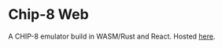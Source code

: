 # Chip-8 Web
A CHIP-8 emulator build in WASM/Rust and React.
Hosted [here](https://www.josefwaller.ca/chip8-web).
